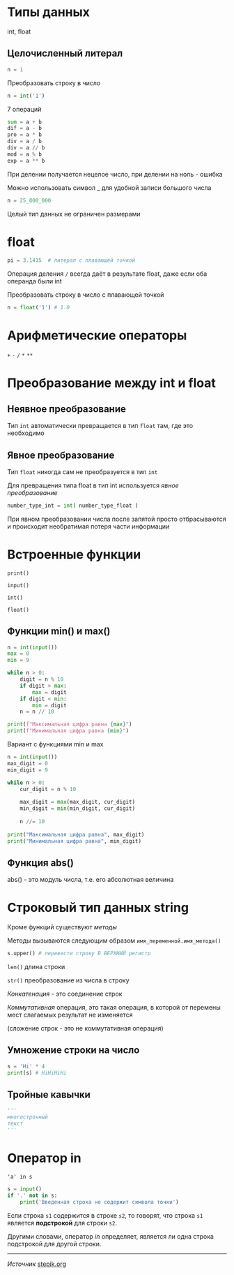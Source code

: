 # Типы данных

int, float

## Целочисленный литерал

```python
n = 1
```

Преобразовать строку в число

```python
n = int('1')
```

7 операций

```python
sum = a + b
dif = a - b
pro = a * b
div = a / b
div = a // b
mod = a % b
exp = a ** b
```

При делении получается нецелое число, при делении на ноль - ошибка

Можно использовать символ _ для удобной записи большого числа

```python
n = 25_000_000
```

Целый тип данных не ограничен размерами

# float

```python
pi = 3.1415  # литерал с плавающей точкой
```

Операция деления `/` всегда даёт в результате float, даже если оба операнда были int

Преобразовать строку в число с плавающей точкой

```python
n = float('1') # 1.0
```

# Арифметические операторы

`+` `-` `/` `*` `**`

# Преобразование между int и float

## Неявное преобразование

Тип `int` автоматически превращается в тип `float` там, где это необходимо

## Явное преобразование

Тип `float` никогда сам не преобразуется в тип `int`

Для превращения типа float в тип int используется *явное преобразование*

```python
number_type_int = int( number_type_float )
```

При явном преобразовании числа после запятой просто отбрасываются и происходит необратимая потеря части информации

# Встроенные функции

`print()`

`input()`

`int()`

`float()`

## Функции min() и max()

```python
n = int(input())
max = 0
min = 9

while n > 0:
    digit = n % 10
    if digit > max:
        max = digit
    if digit < min:
        min = digit
    n = n // 10

print(f"Максимальная цифра равна {max}")
print(f"Минимальная цифра равна {min}")
```

Вариант с функциями min и max

```python
n = int(input())
max_digit = 0
min_digit = 9

while n > 0:
    cur_digit = n % 10
    
    max_digit = max(max_digit, cur_digit)
    min_digit = min(min_digit, cur_digit)
    
    n //= 10
    
print("Максимальная цифра равна", max_digit)
print("Минимальная цифра равна", min_digit)
```

## Функция abs()

abs() - это модуль числа, т.е. его абсолютная величина

# Строковый тип данных string

Кроме функций существуют *методы*

Методы вызываются следующим образом `имя_переменной.имя_метода()`

```python
s.upper() # перевести строку В ВЕРХНИЙ регистр
```

`len()` длина строки

`str()` преобразование из числа в строку

*Конкатенация* - это соединение строк

*Коммутативная* операция, это такая операция, в которой от перемены мест слагаемых результат не изменяется

(сложение строк - это не коммутативная операция)

## Умножение строки на число

```python
s = 'Hi' * 4
print(s) # HiHiHiHi
```

## Тройные кавычки
```python
'''
многострочный
текст
'''
```
# Оператор in

`'a' in s`

```python
s = input()
if '.' not in s:
    print('Введенная строка не содержит символа точки')
```

Если строка `s1` содержится в строке `s2`, то говорят, что строка `s1` является **подстрокой** для строки `s2`.

Другими словами, оператор *in* определяет, является ли одна строка подстрокой для другой строки.

---

*Источник* [stepik.org](https://stepik.org/lesson/265110/step/1?unit=246058)
